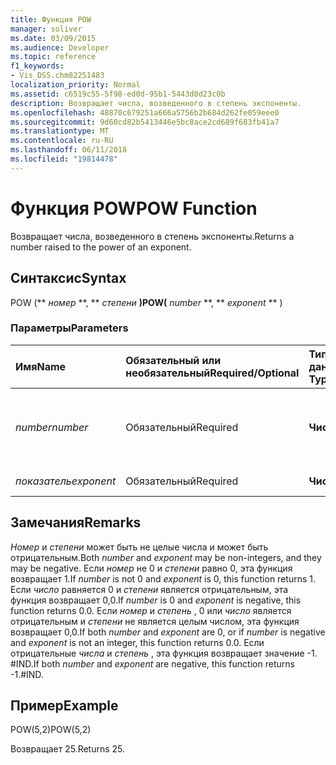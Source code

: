 ```yaml
---
title: Функция POW
manager: soliver
ms.date: 03/09/2015
ms.audience: Developer
ms.topic: reference
f1_keywords:
- Vis_DSS.chm82251483
localization_priority: Normal
ms.assetid: c6519c55-5f98-ed0d-95b1-5443d0d23c0b
description: Возвращает числа, возведенного в степень экспоненты.
ms.openlocfilehash: 48870c679251a666a5756b2b684d262fe059eee0
ms.sourcegitcommit: 9d60cd82b5413446e5bc8ace2cd689f683fb41a7
ms.translationtype: MT
ms.contentlocale: ru-RU
ms.lasthandoff: 06/11/2018
ms.locfileid: "19814478"
---
```

# <a name="pow-function"></a><span data-ttu-id="4853c-103">Функция POW</span><span class="sxs-lookup"><span data-stu-id="4853c-103">POW Function</span></span>

<span data-ttu-id="4853c-104">Возвращает числа, возведенного в степень экспоненты.</span><span class="sxs-lookup"><span data-stu-id="4853c-104">Returns a number raised to the power of an exponent.</span></span>
  
## <a name="syntax"></a><span data-ttu-id="4853c-105">Синтаксис</span><span class="sxs-lookup"><span data-stu-id="4853c-105">Syntax</span></span>

<span data-ttu-id="4853c-106">POW (** *номер* **, ** *степени* **)</span><span class="sxs-lookup"><span data-stu-id="4853c-106">POW(** *number* **, ** *exponent* ** )</span></span> 
  
### <a name="parameters"></a><span data-ttu-id="4853c-107">Параметры</span><span class="sxs-lookup"><span data-stu-id="4853c-107">Parameters</span></span>

|<span data-ttu-id="4853c-108">**Имя**</span><span class="sxs-lookup"><span data-stu-id="4853c-108">**Name**</span></span>|<span data-ttu-id="4853c-109">**Обязательный или необязательный**</span><span class="sxs-lookup"><span data-stu-id="4853c-109">**Required/Optional**</span></span>|<span data-ttu-id="4853c-110">**Тип данных**</span><span class="sxs-lookup"><span data-stu-id="4853c-110">**Data Type**</span></span>|<span data-ttu-id="4853c-111">**Описание**</span><span class="sxs-lookup"><span data-stu-id="4853c-111">**Description**</span></span>|
|:-----|:-----|:-----|:-----|
| <span data-ttu-id="4853c-112">_number_</span><span class="sxs-lookup"><span data-stu-id="4853c-112">_number_</span></span> <br/> |<span data-ttu-id="4853c-113">Обязательный</span><span class="sxs-lookup"><span data-stu-id="4853c-113">Required</span></span>  <br/> |<span data-ttu-id="4853c-114">**Число**</span><span class="sxs-lookup"><span data-stu-id="4853c-114">**Number**</span></span> <br/> |<span data-ttu-id="4853c-115">Номер для возведения в степень экспоненты.</span><span class="sxs-lookup"><span data-stu-id="4853c-115">The number to raise to the power of an exponent.</span></span>  <br/> |
| <span data-ttu-id="4853c-116">_показатель_</span><span class="sxs-lookup"><span data-stu-id="4853c-116">_exponent_</span></span> <br/> |<span data-ttu-id="4853c-117">Обязательный</span><span class="sxs-lookup"><span data-stu-id="4853c-117">Required</span></span>  <br/> |<span data-ttu-id="4853c-118">**Число**</span><span class="sxs-lookup"><span data-stu-id="4853c-118">**Number**</span></span> <br/> |<span data-ttu-id="4853c-119">Степень.</span><span class="sxs-lookup"><span data-stu-id="4853c-119">The exponent.</span></span>  <br/> |
   
## <a name="remarks"></a><span data-ttu-id="4853c-120">Замечания</span><span class="sxs-lookup"><span data-stu-id="4853c-120">Remarks</span></span>

<span data-ttu-id="4853c-121">_Номер_ и _степени_ может быть не целые числа и может быть отрицательным.</span><span class="sxs-lookup"><span data-stu-id="4853c-121">Both  _number_ and  _exponent_ may be non-integers, and they may be negative.</span></span> <span data-ttu-id="4853c-122">Если _номер_ не 0 и _степени_ равно 0, эта функция возвращает 1.</span><span class="sxs-lookup"><span data-stu-id="4853c-122">If  _number_ is not 0 and  _exponent_ is 0, this function returns 1.</span></span> <span data-ttu-id="4853c-123">Если _число_ равняется 0 и _степени_ является отрицательным, эта функция возвращает 0,0.</span><span class="sxs-lookup"><span data-stu-id="4853c-123">If  _number_ is 0 and  _exponent_ is negative, this function returns 0.0.</span></span> <span data-ttu-id="4853c-124">Если _номер_ и _степень_ , 0 или _число_ является отрицательным и _степени_ не является целым числом, эта функция возвращает 0,0.</span><span class="sxs-lookup"><span data-stu-id="4853c-124">If both  _number_ and  _exponent_ are 0, or if  _number_ is negative and  _exponent_ is not an integer, this function returns 0.0.</span></span> <span data-ttu-id="4853c-125">Если отрицательные _числа_ и _степень_ , эта функция возвращает значение -1. #IND.</span><span class="sxs-lookup"><span data-stu-id="4853c-125">If both  _number_ and  _exponent_ are negative, this function returns -1.#IND.</span></span> 
  
## <a name="example"></a><span data-ttu-id="4853c-126">Пример</span><span class="sxs-lookup"><span data-stu-id="4853c-126">Example</span></span>

<span data-ttu-id="4853c-127">POW(5,2)</span><span class="sxs-lookup"><span data-stu-id="4853c-127">POW(5,2)</span></span> 
  
<span data-ttu-id="4853c-128">Возвращает 25.</span><span class="sxs-lookup"><span data-stu-id="4853c-128">Returns 25.</span></span> 
  

